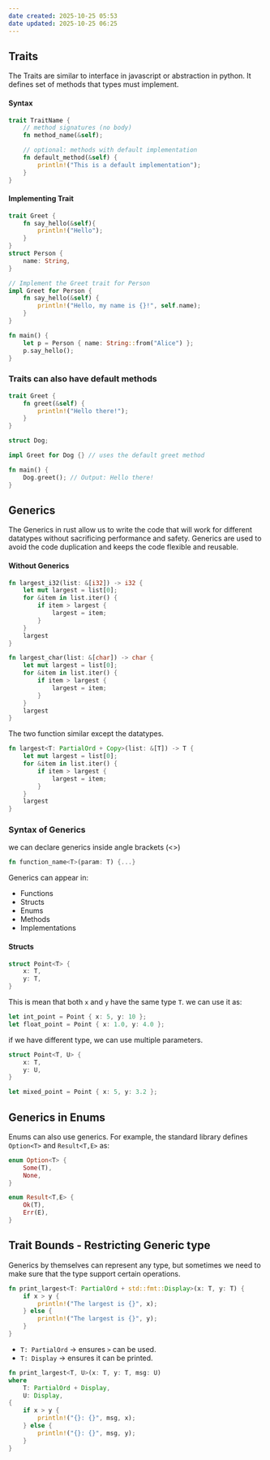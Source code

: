 ```yaml
---
date created: 2025-10-25 05:53
date updated: 2025-10-25 06:25
---
```


## Traits

The Traits are similar to interface in javascript or abstraction in python. It defines set of methods that types must implement.

#### Syntax

```rust
trait TraitName {
    // method signatures (no body)
    fn method_name(&self);

    // optional: methods with default implementation
    fn default_method(&self) {
        println!("This is a default implementation");
    }
}
```

#### Implementing Trait

```rust
trait Greet {
	fn say_hello(&self){
		println!("Hello");
	}
}
struct Person {
    name: String,
}

// Implement the Greet trait for Person
impl Greet for Person {
    fn say_hello(&self) {
        println!("Hello, my name is {}!", self.name);
    }
}

fn main() {
    let p = Person { name: String::from("Alice") };
    p.say_hello();
}

```

### Traits can also have **default methods**

```rust
trait Greet {
    fn greet(&self) {
        println!("Hello there!");
    }
}

struct Dog;

impl Greet for Dog {} // uses the default greet method

fn main() {
    Dog.greet(); // Output: Hello there!
}
```

## Generics

The Generics in rust allow us to write the code that will work for different datatypes without sacrificing performance and safety.
Generics are used to avoid the code duplication and keeps the code flexible and reusable.

#### Without Generics

```rust
fn largest_i32(list: &[i32]) -> i32 {
    let mut largest = list[0];
    for &item in list.iter() {
        if item > largest {
            largest = item;
        }
    }
    largest
}

fn largest_char(list: &[char]) -> char {
    let mut largest = list[0];
    for &item in list.iter() {
        if item > largest {
            largest = item;
        }
    }
    largest
}
```

The two function similar except the datatypes.

```rust
fn largest<T: PartialOrd + Copy>(list: &[T]) -> T {
    let mut largest = list[0];
    for &item in list.iter() {
        if item > largest {
            largest = item;
        }
    }
    largest
}
```

### Syntax of Generics

we can declare generics inside angle brackets (<>)

```rust
fn function_name<T>(param: T) {...}
```

Generics can appear in:

- Functions
- Structs
- Enums
- Methods
- Implementations

#### Structs

```rust
struct Point<T> {
    x: T,
    y: T,
}
```

This is mean that both `x` and `y` have the same type `T`.
we can use it as:

```rust
let int_point = Point { x: 5, y: 10 };
let float_point = Point { x: 1.0, y: 4.0 };
```

if we have different type, we can use multiple parameters.

```rust
struct Point<T, U> {
    x: T,
    y: U,
}

let mixed_point = Point { x: 5, y: 3.2 };
```

## Generics in Enums

Enums can also use generics. For example, the standard library defines `Option<T>` and `Result<T,E>` as:
```rust
enum Option<T> {
    Some(T),
    None,
}

enum Result<T,E> {
	Ok(T),
	Err(E),
}
```

## Trait Bounds - Restricting Generic type

Generics by themselves can represent any type, but sometimes we need to make sure that the type support certain operations.
```rust
fn print_largest<T: PartialOrd + std::fmt::Display>(x: T, y: T) {
    if x > y {
        println!("The largest is {}", x);
    } else {
        println!("The largest is {}", y);
    }
}
```

- `T: PartialOrd` → ensures `>` can be used.
- `T: Display` → ensures it can be printed.

```rust
fn print_largest<T, U>(x: T, y: T, msg: U)
where
    T: PartialOrd + Display,
    U: Display,
{
    if x > y {
        println!("{}: {}", msg, x);
    } else {
        println!("{}: {}", msg, y);
    }
}
```
